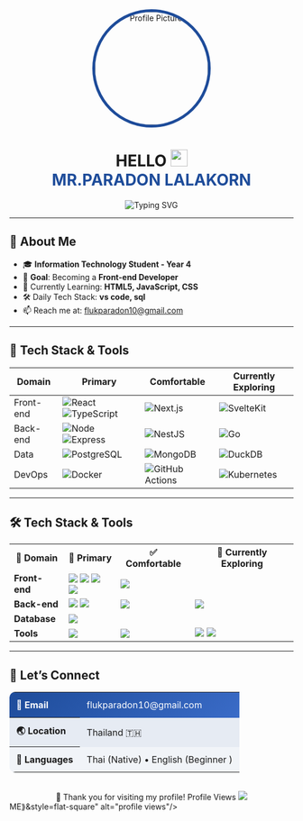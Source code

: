 <!-- Banner / Cover -->
<div align="center">
  <img src="https://scontent.fcnx4-2.fna.fbcdn.net/v/t1.15752-9/551748346_1634664313894018_6062543723530624093_n.jpg?_nc_cat=100&ccb=1-7&_nc_sid=9f807c&_nc_ohc=TMQGvdyB0HQQ7kNvwGX7ugX&_nc_oc=Adkg9bVMC-SWJfqaEnMKOu7ch8YwSe_vttR4rsGNb3Dm_9DzAWfRHm8ENCgLKGhZRKA7vQzvA1Q-ChLo6NuprK6Z&_nc_zt=23&_nc_ht=scontent.fcnx4-2.fna&oh=03_Q7cD3QEh56YPHVFEKATPbwmoN66Ta337BzyzGtKwMqKornRRSA&oe=68FB8C97" alt="Profile Picture" width="200" style="border-radius: 50%; border: 5px solid #1E4C9A;" />
</div>
<h1 align="center">
  HELLO 
  <img height="30" src="https://em-content.zobj.net/thumbs/120/apple/354/waving-hand_1f44b.png" /> 
  <br/>
  <span style="color: #1E4C9A;">MR.PARADON LALAKORN</span>
</h1>
<p align="center">
  <img src="https://readme-typing-svg.herokuapp.com?font=Kanit&size=25&duration=3000&pause=1000&color=1E4C9A&center=true&vCenter=true&width=600&lines=Front-end+Developer+🚀;" alt="Typing SVG" />
</p>

---

## 🚀 About Me
- 🎓 **Information Technology Student - Year 4**
- 🎯 **Goal**: Becoming a **Front-end Developer**
- 🌱 Currently Learning: **HTML5, JavaScript, CSS**
- 🛠 Daily Tech Stack: **vs code, sql**
- 📫 Reach me at: [flukparadon10@gmail.com](mailto:flukparadon10@gmail.com)


---

## 🧰 Tech Stack & Tools
<div align="center">

| Domain | Primary | Comfortable | Currently Exploring |
|--------|---------|-------------|---------------------|
| Front-end | ![React](https://img.shields.io/badge/React-20232A?logo=react&logoColor=61DAFB) ![TypeScript](https://img.shields.io/badge/TypeScript-007ACC?logo=typescript&logoColor=white) | ![Next.js](https://img.shields.io/badge/Next.js-000?logo=nextdotjs) | ![SvelteKit](https://img.shields.io/badge/SvelteKit-FF3E00?logo=svelte&logoColor=white) |
| Back-end | ![Node](https://img.shields.io/badge/Node.js-339933?logo=node.js&logoColor=white) ![Express](https://img.shields.io/badge/Express-000000?logo=express&logoColor=white) | ![NestJS](https://img.shields.io/badge/NestJS-E0234E?logo=nestjs&logoColor=white) | ![Go](https://img.shields.io/badge/Go-00ADD8?logo=go&logoColor=white) |
| Data | ![PostgreSQL](https://img.shields.io/badge/PostgreSQL-4169E1?logo=postgresql&logoColor=white) | ![MongoDB](https://img.shields.io/badge/MongoDB-47A248?logo=mongodb&logoColor=white) | ![DuckDB](https://img.shields.io/badge/DuckDB-FFC700?logoColor=000) |
| DevOps | ![Docker](https://img.shields.io/badge/Docker-2496ED?logo=docker&logoColor=white) | ![GitHub Actions](https://img.shields.io/badge/GitHub%20Actions-2088FF?logo=githubactions&logoColor=white) | ![Kubernetes](https://img.shields.io/badge/Kubernetes-326CE5?logo=kubernetes&logoColor=white) |

</div>

---

## 🛠️ Tech Stack & Tools
<table align="center">
  <tr>
    <th>🎯 Domain</th>
    <th>🚀 Primary</th>
    <th>✅ Comfortable</th>
    <th>📖 Currently Exploring</th>
  </tr>
  <tr>
    <td><strong>Front-end</strong></td>
    <td>
      <img src="https://img.shields.io/badge/HTML5-E34F26?style=flat-square&logo=html5&logoColor=white" />
      <img src="https://img.shields.io/badge/CSS3-1572B6?style=flat-square&logo=css3&logoColor=white" />
      <img src="https://img.shields.io/badge/JavaScript-F7DF1E?style=flat-square&logo=javascript&logoColor=black" />
      <img src="https://img.shields.io/badge/JSP-ED8B00?style=flat-square&logo=java&logoColor=white" />
    </td>
    <td>
       <img src="https://img.shields.io/badge/Eclipse-2C2255?style=flat-square&logo=eclipse&logoColor=white" />
    </td>
    <td>
    </td>
  </tr>
  <tr>
    <td><strong>Back-end</strong></td>
    <td>
      <img src="https://img.shields.io/badge/Java-007396?style=flat-square&logo=java&logoColor=white" />
      <img src="https://img.shields.io/badge/Spring_MVC-6DB33F?style=flat-square&logo=spring&logoColor=white" />
    </td>
    <td>
       <img src="https://img.shields.io/badge/Eclipse-2C2255?style=flat-square&logo=eclipse&logoColor=white" />
    </td>
    <td>
      <img src="https://img.shields.io/badge/Spring_Boot-6DB33F?style=flat-square&logo=springboot&logoColor=white" />
    </td>
  </tr>
  <tr>
    <td><strong>Database</strong></td>
    <td>
      <img src="https://img.shields.io/badge/MySQL-4479A1?style=flat-square&logo=mysql&logoColor=white" />
    </td>
    <td>
    </td>
    <td>
    </td>
  </tr>
  <tr>
    <td><strong>Tools</strong></td>
    <td>
      <img src="https://img.shields.io/badge/GitHub-181717?style=flat-square&logo=github&logoColor=white" />
    </td>
    <td>
      <img src="https://img.shields.io/badge/Git-F05032?style=flat-square&logo=git&logoColor=white" />
    </td>
    <td>
      <img src="https://img.shields.io/badge/Postman-FF6C37?style=flat-square&logo=postman&logoColor=white" />
      <img src="https://img.shields.io/badge/VS_Code-007ACC?style=flat-square&logo=visualstudiocode&logoColor=white" />
    </td>
  </tr>
</table>

---

## 🤝 Let’s Connect
<table align="center" style="border-collapse: collapse; border-radius: 10px; overflow: hidden;">
  <tr style="background: linear-gradient(135deg, #1E4C9A, #3A6BC7); color: white;">
    <th style="padding: 12px; text-align: left;">📧 Email</th>
    <td style="padding: 12px;"><a href="mailto:flukparadon10@gmail.com" style="color: white; text-decoration: none;">flukparadon10@gmail.com</a></td>
  </tr>
  <tr style="background: rgba(30, 76, 154, 0.1);">
    <th style="padding: 12px; text-align: left;">🌏 Location</th>
    <td style="padding: 12px;">Thailand 🇹🇭</td>
  </tr>
  <tr style="background: rgba(30, 76, 154, 0.05);">
    <th style="padding: 12px; text-align: left;">💬 Languages</th>
    <td style="padding: 12px;">Thai (Native) • English (Beginner )</td>

</table>
<br/>


<div align="center">
🙏 Thank you for visiting my profile! Profile Views 
<img src="https://capsule-render.vercel.app/api?type=waving&color=1E4C9A&height=100&section=footer&text=Thank%20you!&fontSize=16&fontColor=ffffff&animation=twinkling" />
</div>
ME⟫&style=flat-square" alt="profile views"/>
</p>
